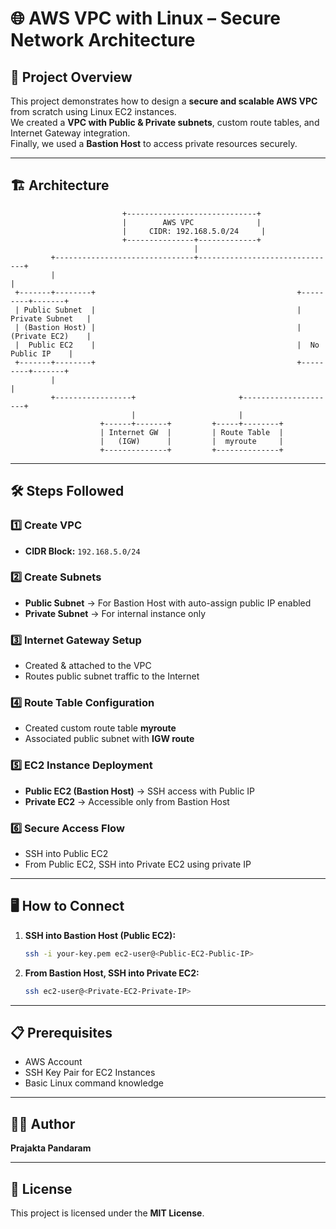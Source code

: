 
# 🌐 AWS VPC with Linux – Secure Network Architecture

## 🚀 Project Overview  
This project demonstrates how to design a **secure and scalable AWS VPC** from scratch using Linux EC2 instances.  
We created a **VPC with Public & Private subnets**, custom route tables, and Internet Gateway integration.  
Finally, we used a **Bastion Host** to access private resources securely.  

---

## 🏗️ Architecture  

```
                         +-----------------------------+
                         |        AWS VPC              |
                         |     CIDR: 192.168.5.0/24     |
                         +---------------+-------------+
                                         |
         +-------------------------------+-------------------------------+
         |                                                               |
 +-------+--------+                                             +---------+-------+
 | Public Subnet  |                                             | Private Subnet   |
 | (Bastion Host) |                                             | (Private EC2)    |
 |  Public EC2    |                                             |  No Public IP    |
 +-------+--------+                                             +---------+-------+
         |                                                               |
         +-----------------+                       +---------------------+
                           |                       |
                    +------+-------+         +-----+--------+
                    | Internet GW  |         | Route Table  |
                    |   (IGW)      |         |  myroute     |
                    +--------------+         +--------------+
```

---

## 🛠️ Steps Followed  

### 1️⃣ Create VPC  
- **CIDR Block:** `192.168.5.0/24`  

### 2️⃣ Create Subnets  
- **Public Subnet** → For Bastion Host with auto-assign public IP enabled  
- **Private Subnet** → For internal instance only  

### 3️⃣ Internet Gateway Setup  
- Created & attached to the VPC  
- Routes public subnet traffic to the Internet  

### 4️⃣ Route Table Configuration  
- Created custom route table **myroute**  
- Associated public subnet with **IGW route**  

### 5️⃣ EC2 Instance Deployment  
- **Public EC2 (Bastion Host)** → SSH access with Public IP  
- **Private EC2** → Accessible only from Bastion Host  

### 6️⃣ Secure Access Flow  
- SSH into Public EC2  
- From Public EC2, SSH into Private EC2 using private IP  

---

## 🖥️ How to Connect  

1. **SSH into Bastion Host (Public EC2):**  
   ```bash
   ssh -i your-key.pem ec2-user@<Public-EC2-Public-IP>
   ```

2. **From Bastion Host, SSH into Private EC2:**  
   ```bash
   ssh ec2-user@<Private-EC2-Private-IP>
   ```

---

## 📋 Prerequisites  
- AWS Account  
- SSH Key Pair for EC2 Instances  
- Basic Linux command knowledge  

---

## 👩‍💻 Author  
**Prajakta Pandaram**  

---

## 📜 License  
This project is licensed under the **MIT License**.
